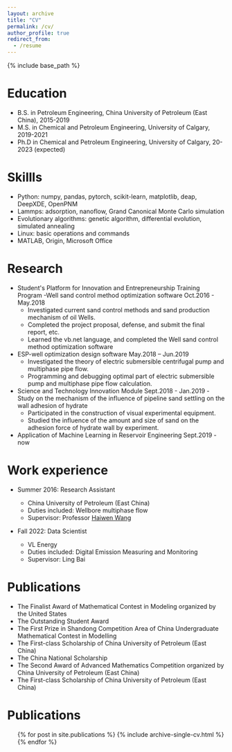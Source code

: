 ```yaml
---
layout: archive
title: "CV"
permalink: /cv/
author_profile: true
redirect_from:
  - /resume
---
```


{% include base_path %}

Education
======
* B.S. in Petroleum Engineering, China University of Petroleum (East China), 2015-2019
* M.S. in Chemical and Petroleum Engineering, University of Calgary, 2019-2021
* Ph.D in Chemical and Petroleum Engineering, University of Calgary, 20-2023 (expected)

Skillls
======
* Python: numpy, pandas, pytorch, scikit-learn, matplotlib, deap, DeepXDE, OpenPNM
* Lammps: adsorption, nanoflow, Grand Canonical Monte Carlo simulation
* Evolutionary algorithms: genetic algorithm, differential evolution, simulated annealing
* Linux: basic operations and commands
* MATLAB, Origin, Microsoft Office

Research
======
* Student's Platform for Innovation and Entrepreneurship Training Program
  -Well sand control method optimization software Oct.2016 - May.2018
    * Investigated current sand control methods and sand production mechanism of oil Wells.
    * Completed the project proposal, defense, and submit the final report, etc.
    * Learned the vb.net language, and completed the Well sand control method optimization software
* ESP-well optimization design software  May.2018 – Jun.2019
    * Investigated the theory of electric submersible centrifugal pump and multiphase pipe flow.
    * Programming and debugging optimal part of electric submersible pump and multiphase pipe flow calculation.
* Science and Technology Innovation Module Sept.2018 - Jan.2019
  -Study on the mechanism of the influence of pipeline sand settling on the wall adhesion of hydrate
    * Participated in the construction of visual experimental equipment.
    * Studied the influence of the amount and size of sand on the adhesion force of hydrate wall by experiment.
* Application of Machine Learning in Reservoir Engineering Sept.2019 - now

Work experience
======
* Summer 2016: Research Assistant
  * China University of Petroleum (East China)
  * Duties included: Wellbore multiphase flow
  * Supervisor: Professor [Haiwen Wang](https://pe.upc.edu.cn/_s234/2016/0429/c14042a196688/page.psp)

* Fall 2022: Data Scientist
  * VL Energy
  * Duties included: Digital Emission Measuring and Monitoring
  * Supervisor: Ling Bai

Publications
======
* The Finalist Award of Mathematical Contest in Modeling organized by the United States
* The Outstanding Student Award
* The First Prize in Shandong Competition Area of China Undergraduate Mathematical Contest in Modelling
* The First-class Scholarship of China University of Petroleum (East China)
* The China National Scholarship
* The Second Award of Advanced Mathematics Competition organized by China University of Petroleum (East China)
* The First-class Scholarship of China University of Petroleum (East China)

Publications
======
  <ul>{% for post in site.publications %}
    {% include archive-single-cv.html %}
  {% endfor %}</ul>

